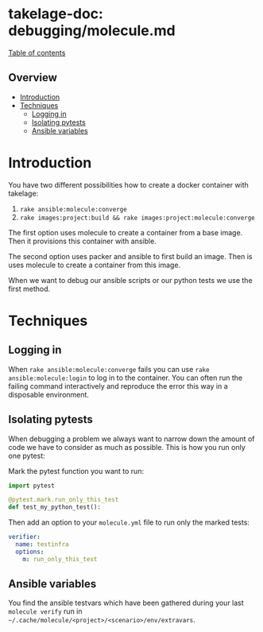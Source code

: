 # takelage-doc: debugging/molecule.md

[Table of contents](../../README.md)

## Overview

- [Introduction](#introduction)
- [Techniques](#techniques)
  - [Logging in](#logging_in)
  - [Isolating pytests](#isolating_pytests)
  - [Ansible variables](#ansible_variables)

<a name="introduction"/>

# Introduction

You have two different possibilities how to create
a docker container with takelage:

1. `rake ansible:molecule:converge`
2. `rake images:project:build && rake images:project:molecule:converge`

The first option uses molecule to create a container from
a base image. Then it provisions this container with ansible.

The second option uses packer and ansible to first build an image.
Then is uses molecule to create a container from this image.

When we want to debug our ansible scripts or our python tests
we use the first method.

<a name="techniques"/>

# Techniques

<a name="logging_in"/>

## Logging in

When `rake ansible:molecule:converge` fails you can use
`rake ansible:molecule:login` to log in to the container.
You can often run the failing command interactively and
reproduce the error this way in a disposable environment.

<a name="isolating_pytests"/>

## Isolating pytests

When debugging a problem we always want to narrow down the amount of code we have to consider as much as possible. This is how you run only one pytest:

Mark the pytest function you want to run:

```python
import pytest

@pytest.mark.run_only_this_test
def test_my_python_test():
```

Then add an option to your `molecule.yml` file to run only the marked tests:

```yaml
verifier:
  name: testinfra
  options:
    m: run_only_this_test
```

<a name="ansible_variables"/>

## Ansible variables

You find the ansible testvars which have been gathered during your last
`molecule verify` run in `~/.cache/molecule/<project>/<scenario>/env/extravars`.
